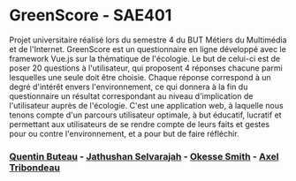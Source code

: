 # GreenScore - SAE401
Projet universitaire réalisé lors du semestre 4 du BUT Métiers du Multimédia et de l'Internet.
GreenScore est un questionnaire en ligne développé avec le framework Vue.js sur la thématique de l'écologie. Le but de celui-ci est de poser 20 questions à l'utilisateur, qui proposent 4 réponses chacune parmi lesquelles une seule doit être choisie. Chaque réponse correspond à un degré d'intérêt envers l'environnement, ce qui donnera à la fin du questionnaire un résultat correspondant au niveau d'implication de l'utilisateur auprès de l'écologie.
C'est une application web, à laquelle nous tenons compte d'un parcours utilisateur optimale, à but éducatif, lucratif et permettant aux utilisateurs de se rendre compte de leurs faits et gestes pour ou contre l'environnement, et a pour but de faire réfléchir.

### [Quentin Buteau](http://qbuteau.fr/portfolio) - [Jathushan Selvarajah](http://mmi22g05.mmi-troyes.fr/portfolio) - [Okesse Smith]() - [Axel Tribondeau]()
 
